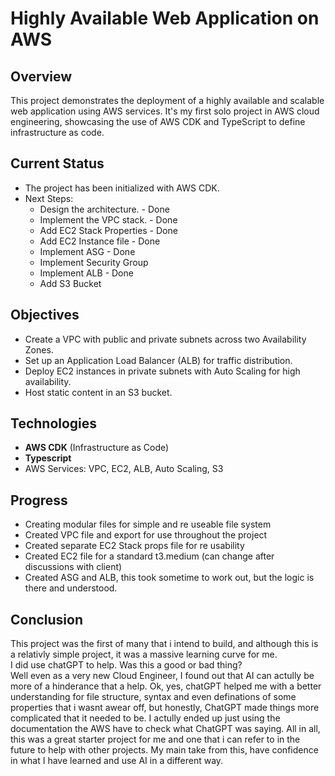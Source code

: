 
# Highly Available Web Application on AWS

## Overview
This project demonstrates the deployment of a highly available and scalable web application using AWS services. It's my first solo project in AWS cloud engineering, showcasing the use of AWS CDK and TypeScript to define infrastructure as code.

## Current Status
- The project has been initialized with AWS CDK.
- Next Steps:
  - Design the architecture. - Done 
  - Implement the VPC stack. - Done
  - Add EC2 Stack Properties - Done
  - Add EC2 Instance file    - Done
  - Implement ASG            - Done
  - Implement Security Group
  - Implement ALB            - Done
  - Add S3 Bucket 

## Objectives
- Create a VPC with public and private subnets across two Availability Zones.
- Set up an Application Load Balancer (ALB) for traffic distribution.
- Deploy EC2 instances in private subnets with Auto Scaling for high availability.
- Host static content in an S3 bucket.

## Technologies
- **AWS CDK** (Infrastructure as Code)
- **Typescript**
- AWS Services: VPC, EC2, ALB, Auto Scaling, S3

## Progress
- Creating modular files for simple and re useable file system
- Created VPC file and export for use throughout the project
- Created separate EC2 Stack props file for re usability
- Created EC2 file for a standard t3.medium (can change after discussions with client)
- Created ASG and ALB, this took sometime to work out, but the logic is there and understood.

## Conclusion
This project was the first of many that i intend to build, and although this is a relativly simple project, it was a massive
learning curve for me.  
I did use chatGPT to help. Was this a good or bad thing?  
Well even as a very new Cloud Engineer, I found out that AI can actully be more of a hinderance that a help. Ok, yes, chatGPT
helped me with a better understanding for file structure, syntax and even definations of some properties that i wasnt awear off,
but honestly, ChatGPT made things more complicated that it needed to be. I actully ended up just using the documentation the AWS
have to check what ChatGPT was saying. All in all, this was a great starter project for me and one that i can refer to in 
the future to help with other projects. My main take from this, have confidence in what I have learned and use AI in a different way.
